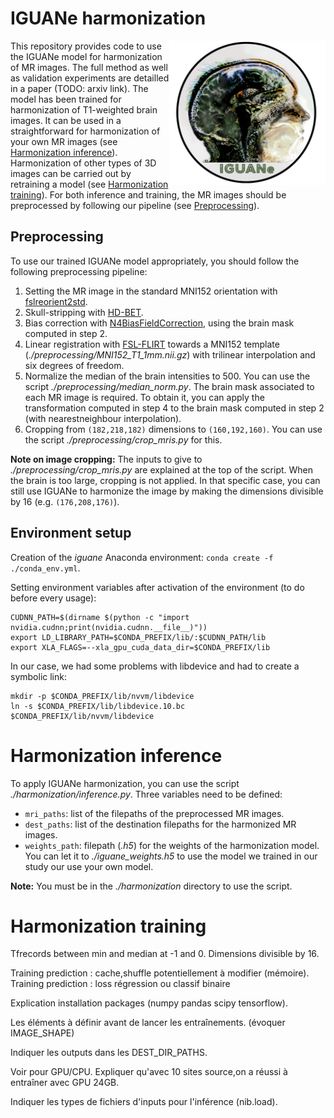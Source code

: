 # IGUANe harmonization

<img align='right' src="iguane.png" width="250">

This repository provides code to use the IGUANe model for harmonization of MR images. The full method as well as validation experiments are detailled in a paper (TODO: arxiv link). The model has been trained for harmonization of T1-weighted brain images. It can be used in a straightforward for harmonization of your own MR images (see [Harmonization inference](#harmonization-inference)). Harmonization of other types of 3D images can be carried out by retraining a model (see [Harmonization training](#harmonization-training)). For both inference and training, the MR images should be preprocessed by following our pipeline (see [Preprocessing](#Preprocessing)).


## Preprocessing

To use our trained IGUANe model appropriately, you should follow the following preprocessing pipeline:
1. Setting the MR image in the standard MNI152 orientation with [fslreorient2std](https://fsl.fmrib.ox.ac.uk/fsl/fslwiki/Fslutils).
2. Skull-stripping with [HD-BET](https://github.com/MIC-DKFZ/HD-BET).
3. Bias correction with [N4BiasFieldCorrection](https://manpages.ubuntu.com/manpages/trusty/man1/N4BiasFieldCorrection.1.html), using the brain mask computed in step 2.
4. Linear registration with [FSL-FLIRT](https://fsl.fmrib.ox.ac.uk/fsl/fslwiki/FLIRT) towards a MNI152 template (*./preprocessing/MNI152_T1_1mm.nii.gz*) with trilinear interpolation and six degrees of freedom.
5. Normalize the median of the brain intensities to 500. You can use the script *./preprocessing/median_norm.py*. The brain mask associated to each MR image is required. To obtain it, you can apply the transformation computed in step 4 to the brain mask computed in step 2 (with nearestneighbour interpolation).
6. Cropping from `(182,218,182)` dimensions to `(160,192,160)`. You can use the script *./preprocessing/crop_mris.py* for this.


**Note on image cropping:** The inputs to give to *./preprocessing/crop_mris.py* are explained at the top of the script. When the brain is too large, cropping is not applied. In that specific case, you can still use IGUANe to harmonize the image by making the dimensions divisible by 16 (e.g. `(176,208,176)`).


## Environment setup

Creation of the *iguane* Anaconda environment: `conda create -f ./conda_env.yml`.

Setting environment variables after activation of the environment (to do before every usage):
```
CUDNN_PATH=$(dirname $(python -c "import nvidia.cudnn;print(nvidia.cudnn.__file__)"))
export LD_LIBRARY_PATH=$CONDA_PREFIX/lib/:$CUDNN_PATH/lib
export XLA_FLAGS=--xla_gpu_cuda_data_dir=$CONDA_PREFIX/lib
```

In our case, we had some problems with libdevice and had to create a symbolic link:
```
mkdir -p $CONDA_PREFIX/lib/nvvm/libdevice
ln -s $CONDA_PREFIX/lib/libdevice.10.bc $CONDA_PREFIX/lib/nvvm/libdevice
```

# Harmonization inference

To apply IGUANe harmonization, you can use the script *./harmonization/inference.py*. Three variables need to be defined:
- `mri_paths`: list of the filepaths of the preprocessed MR images.
- `dest_paths`: list of the destination filepaths for the harmonized MR images.
- `weights_path`: filepath (*.h5*) for the weights of the harmonization model. You can let it to *./iguane_weights.h5* to use the model we trained in our study our use your own model.

**Note:** You must be in the *./harmonization* directory to use the script.

# Harmonization training

Tfrecords between min and median at -1 and 0. Dimensions divisible by 16.


Training prediction : cache,shuffle potentiellement à modifier (mémoire).
Training prediction : loss régression ou classif binaire


Explication installation packages (numpy pandas scipy tensorflow).


Les éléments à définir avant de lancer les entraînements. (évoquer IMAGE_SHAPE)


Indiquer les outputs dans les DEST_DIR_PATHS.


Voir pour GPU/CPU. Expliquer qu'avec 10 sites source,on a réussi à entraîner avec GPU 24GB.


Indiquer les types de fichiers d'inputs pour l'inférence (nib.load).
